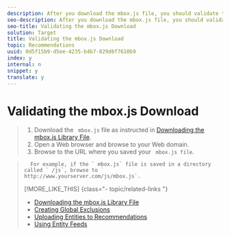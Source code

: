 ```yaml
---
description: After you download the mbox.js file, you should validate the download.
seo-description: After you download the mbox.js file, you should validate the download.
seo-title: Validating the mbox.js Download
solution: Target
title: Validating the mbox.js Download
topic: Recommendations
uuid: 0d5f15b9-d5ee-4235-b4b7-829d6f7610b9
index: y
internal: n
snippet: y
translate: y
---
```


# Validating the mbox.js Download


>1. Download the ` mbox.js` file as instructed in [ Downloading the mbox.js Library File](../../c_gettingstarted_recs/t_preparingsite_recs/t_mboxjs_dl_recs.md#task_6B577DD43FD346F7BC01962DAA822816).
>1. Open a Web browser and browse to your Web domain.
>1. Browse to the URL where you saved your ` mbox.js file`.

>       For example, if the ` mbox.js` file is saved in a directory called ` /js`, browse to ` http://www.yourserver.com/js/mbox.js`. 
>[!MORE_LIKE_THIS] {class="- topic/related-links "}
>
>* [ Downloading the mbox.js Library File ](t_mboxjs_dl_recs.md#task_6B577DD43FD346F7BC01962DAA822816)
>* [ Creating Global Exclusions ](t_Creating_Global_Exclusions.md#task_ABDA6F68D8BD47988A67A06396121318)
>* [ Uploading Entities to Recommendations ](c_Uploading_Entities_to_Recommendations.md#concept_23D55B1FAEBE425A8A0F9796A0E21AE1)
>* [ Using Entity Feeds ](t_Using_Entity_Feeds.md#task_4034B221DC754633B1280893AE6B5F86)
